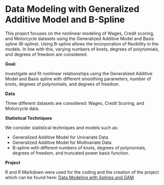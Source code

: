# Data Modeling with Generalized Additive Model and B-Spline

This project focuses on the nonlinear modeling of Wages, Credit scoring, and Motorcycle datasets using the Generalized Additive Model and Basis spline (B-spline). Using B-spline allows the incorporation of flexibility in the models. In line with this, varying numbers of knots, degrees of polynomials, and degrees of freedom are considered. 

**Goal:** 

Investigate and fit nonlinear relationships using the Generalized Additive Model and Basis spline with different smoothing parameters, number of knots, degrees of polynomials, and degrees of freedom. 

**Data**

Three different datasets are considered: Wages, Credit Scoring, and Motorcycle data.

**Statistical Techniques**

We consider statistical techniques and models such as:
* Generalized Additive Model for Univariate Data
*  Generalized Additive Model for Multivariate Data
*  B-spline with different numbers of knots, degrees of polynomials, degrees of freedom, and truncated power basis function.


**Project**

R and R Markdown were used for the coding and the creation of the project which can be found here: [Data Modeling with Splines and GAM](https://rpubs.com/Saidat/B-Splines-and-GAM)
